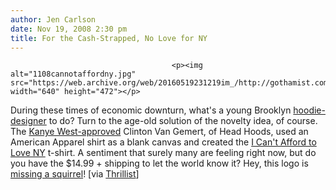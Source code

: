 ```yaml
---
author: Jen Carlson
date: Nov 19, 2008 2:30 pm
title: For the Cash-Strapped, No Love for NY
---
```


	
										<p><img alt="1108cannotaffordny.jpg" src="https://web.archive.org/web/20160519231219im_/http://gothamist.com/attachments/arts_jen/1108cannotaffordny.jpg" width="640" height="472"></p>

<p>During these times of economic downturn, what&apos;s a young Brooklyn <a href="https://web.archive.org/web/20160519231219/http://headhoods.com/">hoodie-designer</a> to do? Turn to the age-old solution of the novelty idea, of course. The <a href="https://web.archive.org/web/20160519231219/http://www.kanyeuniversecity.com/blog/index.php?em3106=211882_-1__0_~0_-1_10_2008_0_0&amp;eM=">Kanye West-approved</a> Clinton Van Gemert, of Head Hoods, used an American Apparel shirt as a blank canvas and created the <a href="https://web.archive.org/web/20160519231219/http://www.icantaffordtoloveny.com/">I Can&apos;t Afford to Love NY</a> t-shirt. A sentiment that surely many are feeling right now, but do you have the $14.99 + shipping to let the world know it? Hey, this logo is <a href="https://web.archive.org/web/20160519231219/http://gothamist.com/2008/11/14/saatchi_saatchi.php">missing a squirrel</a>! [via <a href="https://web.archive.org/web/20160519231219/http://www.thrillist.com/gifts/i-cant-afford-love-ny">Thrillist</a>]</p>					
										
									
				